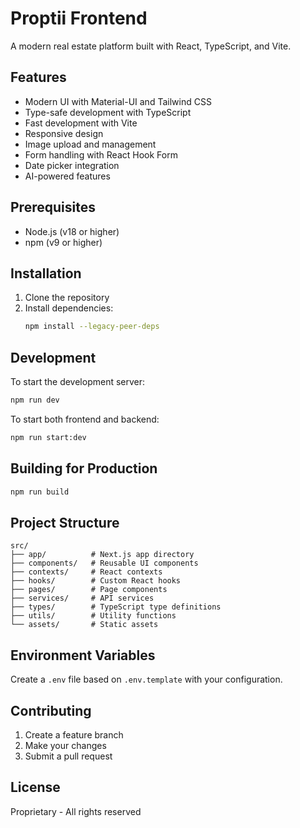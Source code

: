 # Proptii Frontend

A modern real estate platform built with React, TypeScript, and Vite.

## Features

- Modern UI with Material-UI and Tailwind CSS
- Type-safe development with TypeScript
- Fast development with Vite
- Responsive design
- Image upload and management
- Form handling with React Hook Form
- Date picker integration
- AI-powered features

## Prerequisites

- Node.js (v18 or higher)
- npm (v9 or higher)

## Installation

1. Clone the repository
2. Install dependencies:
   ```bash
   npm install --legacy-peer-deps
   ```

## Development

To start the development server:

```bash
npm run dev
```

To start both frontend and backend:

```bash
npm run start:dev
```

## Building for Production

```bash
npm run build
```

## Project Structure

```
src/
├── app/          # Next.js app directory
├── components/   # Reusable UI components
├── contexts/     # React contexts
├── hooks/        # Custom React hooks
├── pages/        # Page components
├── services/     # API services
├── types/        # TypeScript type definitions
├── utils/        # Utility functions
└── assets/       # Static assets
```

## Environment Variables

Create a `.env` file based on `.env.template` with your configuration.

## Contributing

1. Create a feature branch
2. Make your changes
3. Submit a pull request

## License

Proprietary - All rights reserved